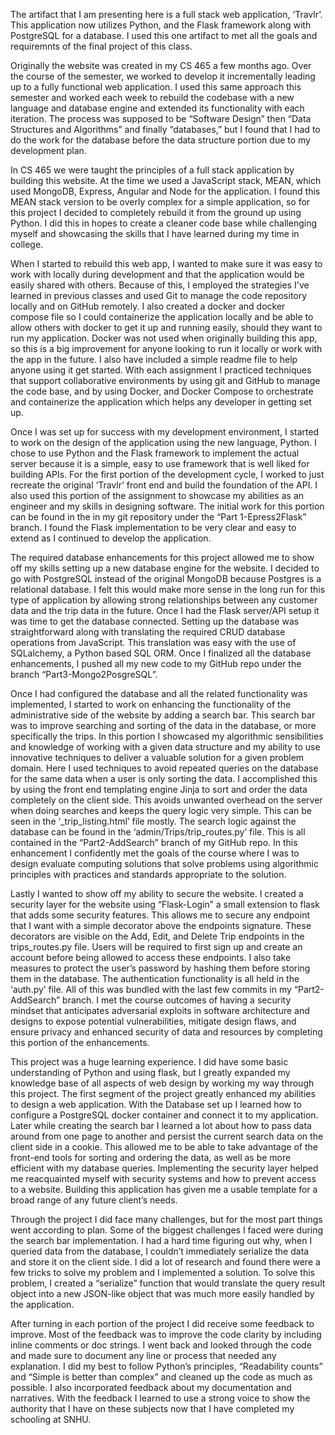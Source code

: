 The artifact that I am presenting here is a full stack web application, ‘Travlr’. This application now utilizes Python, and the Flask framework along with PostgreSQL for a database. I used this one artifact to met all the goals and requiremnts of the final project of this class. 

Originally the website was created in my CS 465 a few months ago. Over the course of the semester, we worked to develop it incrementally leading up to a fully functional web application. I used this same approach this semester and worked each week to rebuild the codebase with a new language and database engine and extended its functionality with each iteration. The process was supposed to be “Software Design” then “Data Structures and Algorithms” and finally “databases,” but I found that I had to do the work for the database before the data structure portion due to my development plan. 

In CS 465 we were taught the principles of a full stack application by building this website. At the time we used a JavaScript stack, MEAN, which used MongoDB, Express, Angular and Node for the application. I found this MEAN stack version to be overly complex for a simple application, so for this project I decided to completely rebuild it from the ground up using Python. I did this in hopes to create a cleaner code base while challenging myself and showcasing the skills that I have learned during my time in college. 

When I started to rebuild this web app, I wanted to make sure it was easy to work with locally during development and that the application would be easily shared with others. Because of this, I employed the strategies I've learned in previous classes and used Git to manage the code repository locally and on GitHub remotely. I also created a docker and docker compose file so I could containerize the application locally and be able to allow others with docker to get it up and running easily, should they want to run my application. Docker was not used when originally building this app, so this is a big improvement for anyone looking to run it locally or work with the app in the future. I also have included a simple readme file to help anyone using it get started. With each assignment I practiced techniques that support collaborative environments by using git and GitHub to manage the code base, and by using Docker, and Docker Compose to orchestrate and containerize the application which helps any developer in getting set up.

Once I was set up for success with my development environment, I started to work on the design of the application using the new language, Python. I chose to use Python and the Flask framework to implement the actual server because it is a simple, easy to use framework that is well liked for building APIs. For the first portion of the development cycle, I worked to just recreate the original ‘Travlr’ front end and build the foundation of the API. I also used this portion of the assignment to showcase my abilities as an engineer and my skills in designing software. The initial work for this portion can be found in the in my git repository under the “Part 1-Epress2Flask” branch. I found the Flask implementation to be very clear and easy to extend as I continued to develop the application. 

The required database enhancements for this project allowed me to show off my skills setting up a new database engine for the website. I decided to go with PostgreSQL instead of the original MongoDB because Postgres is a relational database. I felt this would make more sense in the long run for this type of application by allowing strong relationships between any customer data and the trip data in the future. Once I had the Flask server/API setup it was time to get the database connected. Setting up the database was straightforward along with translating the required CRUD database operations from JavaScript. This translation was easy with the use of SQLalchemy, a Python based SQL ORM. Once I finalized all the database enhancements, I pushed all my new code to my GitHub repo under the branch “Part3-Mongo2PosgreSQL”.

Once I had configured the database and all the related functionality was implemented, I started to work on enhancing the functionality of the administrative side of the website by adding a search bar. This search bar was to improve searching and sorting of the data in the database, or more specifically the trips. In this portion I showcased my algorithmic sensibilities and knowledge of working with a given data structure and my ability to use innovative techniques to deliver a valuable solution for a given problem domain.
Here I used techniques to avoid repeated queries on the database for the same data when a user is only sorting the data. I accomplished this by using the front end templating engine Jinja to sort and order the data completely on the client side. This avoids unwanted overhead on the server when doing searches and keeps the query logic very simple. This can be seen in the ‘_trip_listing.html’ file mostly. The search logic against the database can be found in the ‘admin/Trips/trip_routes.py’ file. This is all contained in the “Part2-AddSearch” branch of my GitHub repo. In this enhancement I confidently met the goals of the course where I was to design evaluate computing solutions that solve problems using algorithmic principles with practices and standards appropriate to the solution. 

Lastly I wanted to show off my ability to secure the website. I created a security layer for the website using “Flask-Login” a small extension to flask that adds some security features. This allows me to secure any endpoint that I want with a simple decorator above the endpoints signature. These decorators are visible on the Add, Edit, and Delete Trip endpoints in the trips_routes.py file. Users will be required to first sign up and create an account before being allowed to access these endpoints. I also take measures to protect the user’s password by hashing them before storing them in the database. The authentication functionality is all held in the ‘auth.py’ file. All of this was bundled with the last few commits in my “Part2-AddSearch” branch. I met the course outcomes of having a security mindset that anticipates adversarial exploits in software architecture and designs to expose potential vulnerabilities, mitigate design flaws, and ensure privacy and enhanced security of data and resources by completing this portion of the enhancements.

This project was a huge learning experience. I did have some basic understanding of Python and using flask, but I greatly expanded my knowledge base of all aspects of web design by working my way through this project. The first segment of the project greatly enhanced my abilities to design a web application. With the Database set up I learned how to configure a PostgreSQL docker container and connect it to my application. Later while creating the search bar I learned a lot about how to pass data around from one page to another and persist the current search data on the client side in a cookie. This allowed me to be able to take advantage of the front-end tools for sorting and ordering the data, as well as be more efficient with my database queries. Implementing the security layer helped me reacquainted myself with security systems and how to prevent access to a website. Building this application has given me a usable template for a broad range of any future client’s needs. 
 
Through the project I did face many challenges, but for the most part things went according to plan. Some of the biggest challenges I faced were during the search bar implementation. I had a hard time figuring out why, when I queried data from the database, I couldn’t immediately serialize the data and store it on the client side. I did a lot of research and found there were a few tricks to solve my problem and I implemented a solution. To solve this problem, I created a “serialize” function that would translate the query result object into a new JSON-like object that was much more easily handled by the application. 

After turning in each portion of the project I did receive some feedback to improve. Most of the feedback was to improve the code clarity by including inline comments or doc strings. I went back and looked through the code and made sure to document any line or process that needed any explanation. I did my best to follow Python’s principles, “Readability counts” and “Simple is better than complex” and cleaned up the code as much as possible. I also incorporated feedback about my documentation and narratives. With the feedback I learned to use a strong voice to show the authority that I have on these subjects now that I have completed my schooling at SNHU.
